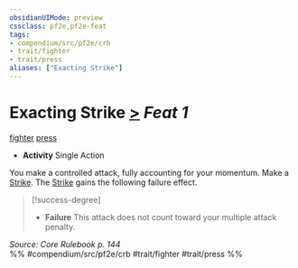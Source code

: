 ```yaml
---
obsidianUIMode: preview
cssclass: pf2e,pf2e-feat
tags:
- compendium/src/pf2e/crb
- trait/fighter
- trait/press
aliases: ["Exacting Strike"]
---
```

# Exacting Strike  [>](/rules/core-rulebook/chapter-9-playing-the-game.md#Actions "Single Action") *Feat 1*  
[fighter](/rules/traits/fighter.md)  [press](/rules/traits/press.md)  

- **Activity** Single Action

You make a controlled attack, fully accounting for your momentum. Make a [Strike](/rules/actions/strike.md). The [Strike](/rules/actions/strike.md) gains the following failure effect.

> [!success-degree] 
> - **Failure** This attack does not count toward your multiple attack penalty.

*Source: Core Rulebook p. 144*  
%% #compendium/src/pf2e/crb #trait/fighter #trait/press %%